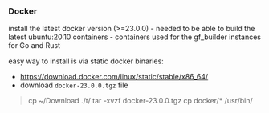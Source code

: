 


### Docker
install the latest docker version (>=23.0.0)
    - needed to be able to build the latest ubuntu:20.10 containers
    - containers used for the gf_builder instances for Go and Rust

easy way to install is via static docker binaries:
- https://download.docker.com/linux/static/stable/x86_64/
- download `docker-23.0.0.tgz` file

> cp ~/Download ./t/
> tar -xvzf docker-23.0.0.tgz
> cp docker/* /usr/bin/